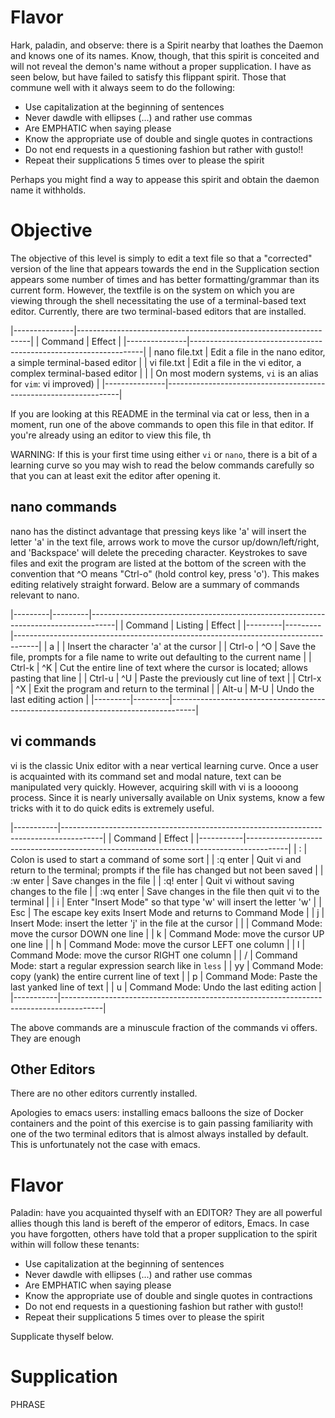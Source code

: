# Flavor
Hark, paladin, and observe: there is a Spirit nearby that loathes the
Daemon and knows one of its names.  Know, though, that this spirit is
conceited and will not reveal the demon's name without a proper
supplication.  I have as seen below, but have failed to satisfy this
flippant spirit. Those that commune well with it always seem to do the
following:

- Use capitalization at the beginning of sentences
- Never dawdle with ellipses (...) and rather use commas
- Are EMPHATIC when saying please
- Know the appropriate use of double and single quotes in contractions
- Do not end requests in a questioning fashion but rather with gusto!!
- Repeat their supplications 5 times over to please the spirit

Perhaps you might find a way to appease this spirit and obtain the
daemon name it withholds.

# Objective
The objective of this level is simply to edit a text file so that a
"corrected" version of the line that appears towards the end in the
Supplication section appears some number of times and has better
formatting/grammar than its current form. However, the textfile is on
the system on which you are viewing through the shell necessitating
the use of a terminal-based text editor. Currently, there are two
terminal-based editors that are installed.

|---------------|------------------------------------------------------------------|
| Command       | Effect                                                           |
|---------------|------------------------------------------------------------------|
| nano file.txt | Edit a file in the nano editor, a simple terminal-based editor   |
| vi file.txt   | Edit a file in the vi editor, a complex terminal-based editor    |
|               | On most modern systems, `vi` is an alias for `vim`: vi improved) |
|---------------|------------------------------------------------------------------|


If you are looking at this README in the terminal via cat or less,
then in a moment, run one of the above commands to open this file in
that editor. If you're already using an editor to view this file, th

WARNING: If this is your first time using either `vi` or `nano`, there
is a bit of a learning curve so you may wish to read the below
commands carefully so that you can at least exit the editor after
opening it.

## nano commands
nano has the distinct advantage that pressing keys like 'a' will
insert the letter 'a' in the text file, arrows work to move the cursor
up/down/left/right, and 'Backspace' will delete the preceding
character. Keystrokes to save files and exit the program are listed at
the bottom of the screen with the convention that ^O means "Ctrl-o"
(hold control key, press 'o'). This makes editing relatively straight
forward. Below are a summary of commands relevant to nano.

|---------|---------|------------------------------------------------------------------------------------|
| Command | Listing | Effect                                                                             |
|---------|---------|------------------------------------------------------------------------------------|
| a       |         | Insert the character 'a' at the cursor                                             |
| Ctrl-o  | ^O      | Save the file, prompts for a file name to write out defaulting to the current name |
| Ctrl-k  | ^K      | Cut the entire line of text where the cursor is located; allows pasting that line  |
| Ctrl-u  | ^U      | Paste the previously cut line of text                                              |
| Ctrl-x  | ^X      | Exit the program and return to the terminal                                        |
| Alt-u   | M-U     | Undo the last editing action                                                       |
|---------|---------|------------------------------------------------------------------------------------|

## vi commands
vi is the classic Unix editor with a near vertical learning
curve. Once a user is acquainted with its command set and modal
nature, text can be manipulated very quickly. However, acquiring skill
with vi is a loooong process. Since it is nearly universally available
on Unix systems, know a few tricks with it to do quick edits is
extremely useful.

|-----------|----------------------------------------------------------------------------------------|
| Command   | Effect                                                                                 |
|-----------|----------------------------------------------------------------------------------------|
| :         | Colon is used to start a command of some sort                                          |
| :q enter  | Quit vi and return to the terminal; prompts if the file has changed but not been saved |
| :w enter  | Save changes in the file                                                               |
| :q! enter | Quit vi without saving changes to the file                                             |
| :wq enter | Save changes in the file then quit vi to the terminal                                  |
| i         | Enter "Insert Mode" so that type 'w' will insert the letter 'w'                        |
| Esc       | The escape key exits Insert Mode and returns to Command Mode                           |
| j         | Insert Mode: insert the letter 'j' in the file at the cursor                           |
|           | Command Mode: move the cursor DOWN one line                                            |
| k         | Command Mode: move the cursor UP one line                                              |
| h         | Command Mode: move the cursor LEFT one column                                          |
| l         | Command Mode: move the cursor RIGHT one column                                         |
| /         | Command Mode: start a regular expression search like in `less`                         |
| yy        | Command Mode: copy (yank) the entire current line of text                              |
| p         | Command Mode: Paste the last yanked line of text                                       |
| u         | Command Mode: Undo the last editing action                                             |
|-----------|----------------------------------------------------------------------------------------|

The above commands are a minuscule fraction of the commands vi
offers. They are enough

## Other Editors
There are no other editors currently installed.

Apologies to emacs users: installing emacs balloons the size of Docker
containers and the point of this exercise is to gain passing
familiarity with one of the two terminal editors that is almost always
installed by default. This is unfortunately not the case with emacs.

# Flavor
Paladin: have you acquainted thyself with an EDITOR? They are all
powerful allies though this land is bereft of the emperor of editors,
Emacs. In case you have forgotten, others have told that a proper
supplication to the spirit within will follow these tenants:

- Use capitalization at the beginning of sentences
- Never dawdle with ellipses (...) and rather use commas
- Are EMPHATIC when saying please
- Know the appropriate use of double and single quotes in contractions
- Do not end requests in a questioning fashion but rather with gusto!!
- Repeat their supplications 5 times over to please the spirit

Supplicate thyself below.

# Supplication
PHRASE
